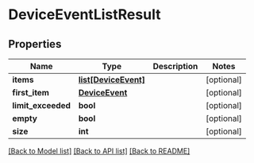 # DeviceEventListResult

## Properties
Name | Type | Description | Notes
------------ | ------------- | ------------- | -------------
**items** | [**list[DeviceEvent]**](DeviceEvent.md) |  | [optional] 
**first_item** | [**DeviceEvent**](DeviceEvent.md) |  | [optional] 
**limit_exceeded** | **bool** |  | [optional] 
**empty** | **bool** |  | [optional] 
**size** | **int** |  | [optional] 

[[Back to Model list]](../README.md#documentation-for-models) [[Back to API list]](../README.md#documentation-for-api-endpoints) [[Back to README]](../README.md)


